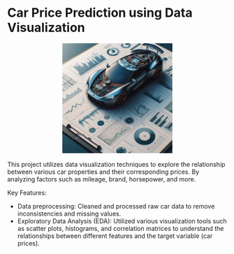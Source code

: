 # Car Price Prediction using Data Visualization



<div style="text-align: center;">
    <img src="car.jpeg" alt="Example Image" style="width: 50%;">
</div>




This project utilizes data visualization techniques to explore the relationship between various car properties and their corresponding prices. By analyzing factors such as mileage, brand, horsepower, and more.

Key Features:

- Data preprocessing: Cleaned and processed raw car data to remove inconsistencies and missing values.
- Exploratory Data Analysis (EDA): Utilized various visualization tools such as scatter plots, histograms, and correlation matrices to understand the relationships between different features and the target variable (car prices).